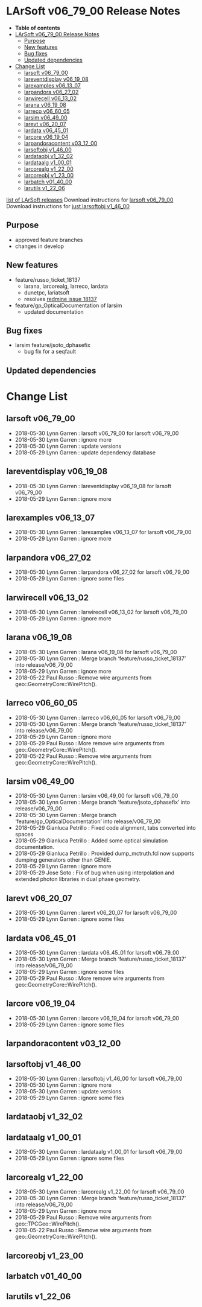 LArSoft v06_79_00 Release Notes
======================================================================

-   **Table of contents**
-   [LArSoft v06_79_00 Release Notes](#LArSoft-v06_79_00-Release-Notes)
    -   [Purpose](#Purpose)
    -   [New features](#New-features)
    -   [Bug fixes](#Bug-fixes)
    -   [Updated dependencies](#Updated-dependencies)
-   [Change List](#Change-List)
    -   [larsoft v06_79_00](#larsoft-v06_79_00)
    -   [lareventdisplay v06_19_08](#lareventdisplay-v06_19_08)
    -   [larexamples v06_13_07](#larexamples-v06_13_07)
    -   [larpandora v06_27_02](#larpandora-v06_27_02)
    -   [larwirecell v06_13_02](#larwirecell-v06_13_02)
    -   [larana v06_19_08](#larana-v06_19_08)
    -   [larreco v06_60_05](#larreco-v06_60_05)
    -   [larsim v06_49_00](#larsim-v06_49_00)
    -   [larevt v06_20_07](#larevt-v06_20_07)
    -   [lardata v06_45_01](#lardata-v06_45_01)
    -   [larcore v06_19_04](#larcore-v06_19_04)
    -   [larpandoracontent v03_12_00](#larpandoracontent-v03_12_00)
    -   [larsoftobj v1_46_00](#larsoftobj-v1_46_00)
    -   [lardataobj v1_32_02](#lardataobj-v1_32_02)
    -   [lardataalg v1_00_01](#lardataalg-v1_00_01)
    -   [larcorealg v1_22_00](#larcorealg-v1_22_00)
    -   [larcoreobj v1_23_00](#larcoreobj-v1_23_00)
    -   [larbatch v01_40_00](#larbatch-v01_40_00)
    -   [larutils v1_22_06](#larutils-v1_22_06)

[list of LArSoft releases](LArSoft_release_list)
Download instructions for [larsoft v06_79_00](http://scisoft.fnal.gov/scisoft/bundles/larsoft/v06_79_00/larsoft-v06_79_00.html)
Download instructions for [just larsoftobj v1_46_00](http://scisoft.fnal.gov/scisoft/bundles/larsoftobj/v1_46_00/larsoftobj-v1_46_00.html)

Purpose
--------------------

-   approved feature branches
-   changes in develop

New features
------------------------------

-   feature/russo_ticket_18137
    -   larana, larcorealg, larreco, lardata
    -   dunetpc, lariatsoft
    -   resolves [redmine issue 18137](https://cdcvs.fnal.gov/redmine/issues/18137)
-   feature/gp_OpticalDocumentation of larsim
    -   updated documentation

Bug fixes
------------------------

-   larsim feature/jsoto_dphasefix
    -   bug fix for a seqfault

Updated dependencies
----------------------------------------------

Change List
============================

larsoft v06_79_00
------------------------------------------

-   2018-05-30 Lynn Garren : larsoft v06_79_00 for larsoft v06_79_00
-   2018-05-30 Lynn Garren : ignore more
-   2018-05-30 Lynn Garren : update versions
-   2018-05-29 Lynn Garren : update dependency database

lareventdisplay v06_19_08
----------------------------------------------------------

-   2018-05-30 Lynn Garren : lareventdisplay v06_19_08 for larsoft v06_79_00
-   2018-05-29 Lynn Garren : ignore more

larexamples v06_13_07
--------------------------------------------------

-   2018-05-30 Lynn Garren : larexamples v06_13_07 for larsoft v06_79_00
-   2018-05-29 Lynn Garren : ignore more

larpandora v06_27_02
------------------------------------------------

-   2018-05-30 Lynn Garren : larpandora v06_27_02 for larsoft v06_79_00
-   2018-05-29 Lynn Garren : ignore some files

larwirecell v06_13_02
--------------------------------------------------

-   2018-05-30 Lynn Garren : larwirecell v06_13_02 for larsoft v06_79_00
-   2018-05-29 Lynn Garren : ignore more

larana v06_19_08
----------------------------------------

-   2018-05-30 Lynn Garren : larana v06_19_08 for larsoft v06_79_00
-   2018-05-30 Lynn Garren : Merge branch ‘feature/russo_ticket_18137’ into release/v06_79_00
-   2018-05-29 Lynn Garren : ignore more
-   2018-05-22 Paul Russo : Remove wire arguments from geo::GeometryCore::WirePitch().

larreco v06_60_05
------------------------------------------

-   2018-05-30 Lynn Garren : larreco v06_60_05 for larsoft v06_79_00
-   2018-05-30 Lynn Garren : Merge branch ‘feature/russo_ticket_18137’ into release/v06_79_00
-   2018-05-29 Lynn Garren : ignore more
-   2018-05-29 Paul Russo : More remove wire arguments from geo::GeometryCore::WirePitch().
-   2018-05-22 Paul Russo : Remove wire arguments from geo::GeometryCore::WirePitch().

larsim v06_49_00
----------------------------------------

-   2018-05-30 Lynn Garren : larsim v06_49_00 for larsoft v06_79_00
-   2018-05-30 Lynn Garren : Merge branch ‘feature/jsoto_dphasefix’ into release/v06_79_00
-   2018-05-30 Lynn Garren : Merge branch ‘feature/gp_OpticalDocumentation’ into release/v06_79_00
-   2018-05-29 Gianluca Petrillo : Fixed code alignment, tabs converted into spaces
-   2018-05-29 Gianluca Petrillo : Added some optical simulation documentation.
-   2018-05-29 Gianluca Petrillo : Provided dump_mctruth.fcl now supports dumping generators other than GENIE.
-   2018-05-29 Lynn Garren : ignore more
-   2018-05-29 Jose Soto : Fix of bug when using interpolation and extended photon libraries in dual phase geometry.

larevt v06_20_07
----------------------------------------

-   2018-05-30 Lynn Garren : larevt v06_20_07 for larsoft v06_79_00
-   2018-05-29 Lynn Garren : ignore some files

lardata v06_45_01
------------------------------------------

-   2018-05-30 Lynn Garren : lardata v06_45_01 for larsoft v06_79_00
-   2018-05-30 Lynn Garren : Merge branch ‘feature/russo_ticket_18137’ into release/v06_79_00
-   2018-05-29 Lynn Garren : ignore some files
-   2018-05-29 Paul Russo : More remove wire arguments from geo::GeometryCore::WirePitch().

larcore v06_19_04
------------------------------------------

-   2018-05-30 Lynn Garren : larcore v06_19_04 for larsoft v06_79_00
-   2018-05-29 Lynn Garren : ignore some files

larpandoracontent v03_12_00
--------------------------------------------------------------

larsoftobj v1_46_00
----------------------------------------------

-   2018-05-30 Lynn Garren : larsoftobj v1_46_00 for larsoft v06_79_00
-   2018-05-30 Lynn Garren : ignore more
-   2018-05-30 Lynn Garren : update versions
-   2018-05-29 Lynn Garren : ignore some files

lardataobj v1_32_02
----------------------------------------------

lardataalg v1_00_01
----------------------------------------------

-   2018-05-30 Lynn Garren : lardataalg v1_00_01 for larsoft v06_79_00
-   2018-05-29 Lynn Garren : ignore some files

larcorealg v1_22_00
----------------------------------------------

-   2018-05-30 Lynn Garren : larcorealg v1_22_00 for larsoft v06_79_00
-   2018-05-30 Lynn Garren : Merge branch ‘feature/russo_ticket_18137’ into release/v06_79_00
-   2018-05-29 Lynn Garren : ignore more
-   2018-05-29 Paul Russo : Remove wire arguments from geo::TPCGeo::WirePitch().
-   2018-05-22 Paul Russo : Remove wire arguments from geo::GeometryCore::WirePitch().

larcoreobj v1_23_00
----------------------------------------------

larbatch v01_40_00
--------------------------------------------

larutils v1_22_06
------------------------------------------
